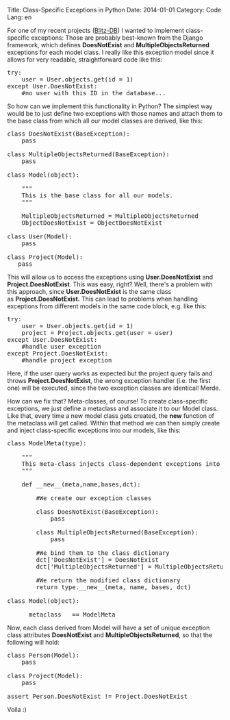 Title: Class-Specific Exceptions in Python
Date: 2014-01-01
Category: Code
Lang: en

For one of my recent projects (<a href="https://github.com/adewes/blitz-db">Blitz-DB</a>) I wanted to implement class-specific exceptions: Those are probably best-known from the Django framework, which defines <strong>DoesNotExist</strong> and <strong>MultipleObjectsReturned</strong> exceptions for each model class. I really like this exception model since it allows for very readable, straightforward code like this:
<pre lang="python">try:
    user = User.objects.get(id = 1)
except User.DoesNotExist:
    #no user with this ID in the database...</pre>
So how can we implement this functionality in Python? The simplest way would be to just define two exceptions with those names and attach them to the base class from which all our model classes are derived, like this:
<pre>class DoesNotExist(BaseException):
    pass

class MultipleObjectsReturned(BaseException):
    pass

class Model(object):

    """
    This is the base class for all our models.
    """

    MultipleObjectsReturned = MultipleObjectsReturned
    ObjectDoesNotExist = ObjectDoesNotExist

class User(Model):
    pass

class Project(Model):
   pass</pre>
This will allow us to access the exceptions using <strong>User.DoesNotExist</strong> and <strong>Project.DoesNotExist</strong>. This was easy, right? Well, there's a problem with this approach, since <strong>User.DoesNotExist</strong> is the same class as <strong>Project.DoesNotExist.</strong> This can lead to problems when handling exceptions from different models in the same code block, e.g. like this:
<pre lang="python">try:
    user = User.objects.get(id = 1)
    project = Project.objects.get(user = user)
except User.DoesNotExist:
    #handle user exception
except Project.DoesNotExist:
    #handle project exception</pre>
Here, if the user query works as expected but the project query fails and throws <strong>Project.DoesNotExist</strong>, the wrong exception handler (i.e. the first one) will be executed, since the two exception classes are identical! Merde.

How can we fix that? Meta-classes, of course! To create class-specific exceptions, we just define a metaclass and associate it to our Model class. Like that, every time a new model class gets created, the __new__ function of the metaclass will get called. Within that method we can then simply create and inject class-specific exceptions into our models, like this:
<pre lang="python">class ModelMeta(type):

    """
    This meta-class injects class-dependent exceptions into classes derived (or identical) to Model.
    """

    def __new__(meta,name,bases,dct):

        #We create our exception classes

        class DoesNotExist(BaseException):
            pass

        class MultipleObjectsReturned(BaseException):
            pass

        #We bind them to the class dictionary
        dct['DoesNotExist'] = DoesNotExist
        dct['MultipleObjectsReturned'] = MultipleObjectsReturned

        #We return the modified class dictionary
        return type.__new__(meta, name, bases, dct)

class Model(object):

    __metaclass__ == ModelMeta</pre>
Now, each class derived from Model will have a set of unique exception class attributes <strong>DoesNotExist</strong> and <strong>MultipleObjectsReturned</strong>, so that the following will hold:
<pre lang="python">class Person(Model):
    pass

class Project(Model):
    pass

assert Person.DoesNotExist != Project.DoesNotExist</pre>
Voila :)